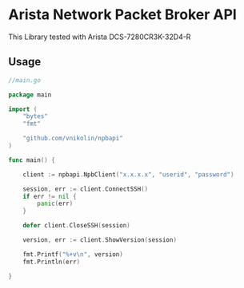 # Arista Network Packet Broker API

This Library tested with Arista DCS-7280CR3K-32D4-R

## Usage

```go
//main.go

package main

import (
	"bytes"
	"fmt"

	"github.com/vnikolin/npbapi"
)

func main() {

	client := npbapi.NpbClient("x.x.x.x", "userid", "password")

	session, err := client.ConnectSSH()
	if err != nil {
		panic(err)
	}

	defer client.CloseSSH(session)

	version, err := client.ShowVersion(session)

	fmt.Printf("%+v\n", version)
	fmt.Println(err)

}